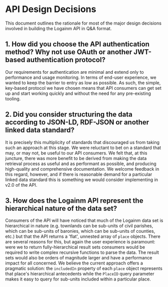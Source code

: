 # API Design Decisions

This document outlines the rationale for most of the major design decisions involved in building the Logainm API in Q&A format.

## 1. How did you choose the API authentication method? Why not use OAuth or another JWT-based authentication protocol?

Our requirements for authentication are minimal and extend only to performance and usage monitoring. In terms of end-user experience, we wanted to keep the barrier to entry as low as possible. As such, the simple, key-based protocol we have chosen means that API consumers can get set up and start working quickly and without the need for any pre-existing tooling.

## 2. Did you consider structuring the data according to JSON-LD, RDF-JSON or another linked data standard?

It is precisely this multiplicity of standards that discouraged us from taking such an approach at this stage. We were reluctant to 
bet on a standard that may, or may not, be useful to our API consumers. We felt that, at this juncture, there was more benefit to be derived from making the data retrieval process as useful and as performant as possible, and producing high-quality and comprehensive documentation. We welcome feedback in this regard, however, and if there is reasonable demand for a particular linked data standard this is something we would consider implementing in v2.0 of the API.

## 3. How does the Logainm API represent the hierarchical nature of the data set?

Consumers of the API will have noticed that much of the Logainm data set is hierarchical in nature (e.g. townlands can be sub-units of civil parishes, which can be sub-units of baronies, which can be sub-units of counties, etc.) but that the API returns a 'flat', unnested array of `place` objects. There are several reasons for this, but again the user experience is paramount: were we to return fully-hierarchical result sets consumers would be required to write complex recursive functions to parse the data. The result sets would also be orders of magnitude larger and have a performance impact for all concerned. We believe the current approach offers a pragmatic solution: the `includedIn` property of each `place` object represents that place's hierarchical antecedents while the `PlaceID` query parameter makes it easy to query for sub-units included within a particular place.
